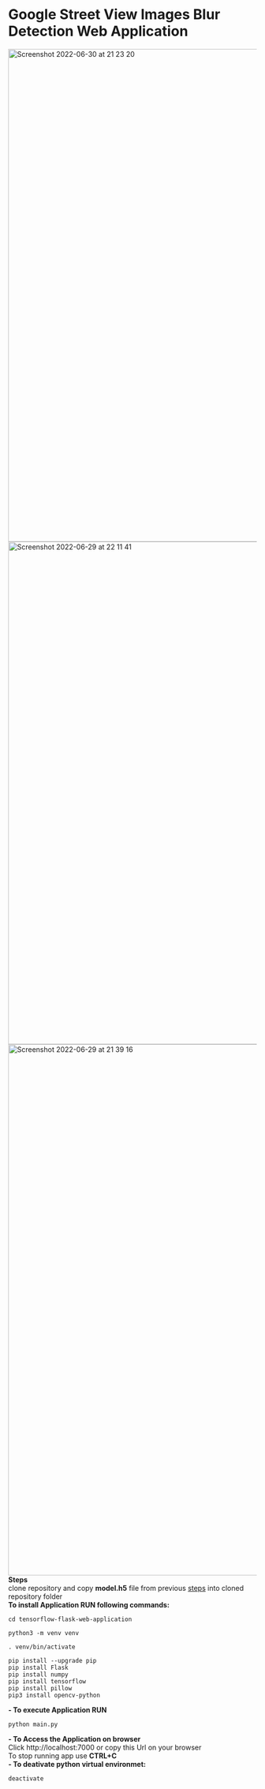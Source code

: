 # Google Street View Images Blur Detection Web Application 
<img width="999" alt="Screenshot 2022-06-30 at 21 23 20" src="https://user-images.githubusercontent.com/43514418/176760922-8a66e9f2-d444-453f-a081-ada8644de074.png"> <br>
<img width="1019" alt="Screenshot 2022-06-29 at 22 11 41" src="https://user-images.githubusercontent.com/43514418/176536257-e6b5123c-88f1-43bb-9a09-be0e1e267ddc.png">
<img width="1077" alt="Screenshot 2022-06-29 at 21 39 16" src="https://user-images.githubusercontent.com/43514418/176536319-ce4e30da-eefb-47d2-a69f-c23e5f391148.png">
**Steps**  <br/>
clone repository and copy  **model.h5**  file from previous [steps](https://github.com/MasoudMoeini/Google-Street-View-Images-Blur-Detection) into cloned repository folder <br/>
**To install Application RUN following commands:**  <br/>
```
cd tensorflow-flask-web-application
```
```
python3 -m venv venv 
```
```
. venv/bin/activate 
``` 
```
pip install --upgrade pip 
pip install Flask 
pip install numpy 
pip install tensorflow 
pip install pillow 
pip3 install opencv-python 
```
**- To execute Application RUN**  <br/>
```
python main.py
```
**- To Access the Application on browser**  <br/>
Click http://localhost:7000 or copy this Url on your browser<br/>
To stop running app use  **CTRL+C**  <br/>
**- To deativate python virtual environmet:**  <br/>
```
deactivate 
```
